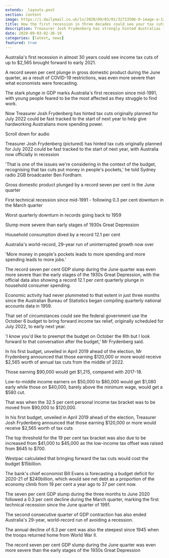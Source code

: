 ```yaml
---
extends: _layouts.post
section: content
image: https://i.dailymail.co.uk/1s/2020/09/03/01/32713506-0-image-a-12_1599093429039.jpg 
title: How the first recession in three decades could see your tax cuts brought forward to early next year 
description: Treasurer Josh Frydenberg has strongly hinted Australias first recession since 1991 was a good excuse to fast track tax cuts originally planned for July 2022. 
date: 2020-09-03-02-36-19 
categories: [latest, news] 
featured: true 
--- 
```

Australia's first recession in almost 30 years could see income tax cuts of up to $2,565 brought forward to early 2021.

A record seven per cent plunge in gross domestic product during the June quarter, as a result of COVID-19 restrictions, was even more severe than what economists were forecasting.

The stark plunge in GDP marks Australia's first recession since mid-1991, with young people feared to be the most affected as they struggle to find work.

Now Treasurer Josh Frydenberg has hinted tax cuts originally planned for July 2022 could be fast tracked to the start of next year to help give hardworking Australians more spending power.

Scroll down for audio 

Treasurer Josh Frydenberg (pictured) has hinted tax cuts originally planned for July 2022 could be fast tracked to the start of next year, with Australia now officially in recession 

'That is one of the issues we're considering in the context of the budget, recognising that tax cuts put money in people's pockets,' he told Sydney radio 2GB broadcaster Ben Fordham.

Gross domestic product plunged by a record seven per cent in the June quarter

First technical recession since mid-1991 - following 0.3 per cent downturn in the March quarter 

Worst quarterly downturn in records going back to 1959

Slump more severe than early stages of 1930s Great Depression 

Household consumption dived by a record 12.1 per cent

Australia's world-record, 29-year run of uninterrupted growth now over 

'More money in people's pockets leads to more spending and more spending leads to more jobs.'

The record seven per cent GDP slump during the June quarter was even more severe than the early stages of the 1930s Great Depression, with the official data also showing a record 12.1 per cent quarterly plunge in household consumer spending.

Economic activity had never plummeted to that extent in just three months since the Australian Bureau of Statistics began compiling quarterly national accounts data in 1959.

That set of circumstances could see the federal government use the October 6 budget to bring forward income tax relief, originally scheduled for July 2022, to early next year.

'I know you'd like to preempt the budget on October the 6th but I look forward to that conversation after the budget,' Mr Frydenberg said.

In his first budget, unveiled in April 2019 ahead of the election, Mr Frydenberg announced that those earning $120,000 or more would receive $2,565 worth of annual tax cuts from the middle of 2022.

Those earning $90,000 would get $1,215, compared with 2017-18.

Low-to-middle income earners on $50,000 to $80,000 would get $1,080 early while those on $40,000, barely above the minimum wage, would get a $580 cut.

That was when the 32.5 per cent personal income tax bracket was to be moved from $90,000 to $120,000.

In his first budget, unveiled in April 2019 ahead of the election, Treasurer Josh Frydenberg announced that those earning $120,000 or more would receive $2,565 worth of tax cuts 

The top threshold for the 19 per cent tax bracket was also due to be increased from $41,000 to $45,000 as the low-income tax offset was raised from $645 to $700.

Westpac calculated that bringing forward the tax cuts would cost the budget $15billion.

The bank's chief economist Bill Evans is forecasting a budget deficit for 2020-21 of $240billion, which would see net debt as a proportion of the economy climb from 19 per cent a year ago to 37 per cent now.

The seven per cent GDP slump during the three months to June 2020 followed a 0.3 per cent decline during the March quarter, marking the first technical recession since the June quarter of 1991.

The second consecutive quarter of GDP contraction has also ended Australia's 29-year, world-record run of avoiding a recession. 

The annual decline of 6.3 per cent was also the steepest since 1945 when the troops returned home from World War II. 

The record seven per cent GDP slump during the June quarter was even more severe than the early stages of the 1930s Great Depression

